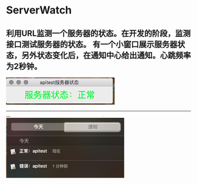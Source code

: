 # ServerWatch
利用URL监测一个服务器的状态。在开发的阶段，监测接口测试服务器的状态。
有一个小窗口展示服务器状态，另外状态变化后，在通知中心给出通知。心跳频率为2秒钟。
---
![运行窗口](./img/img1.png)

---
![通知中心](./img/img2.png)
